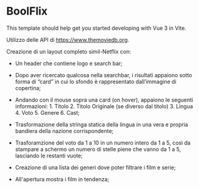 # BoolFlix

This template should help get you started developing with Vue 3 in Vite.

Utilizzo delle API di https://www.themoviedb.org.

Creazione di un layout completo simil-Netflix con:

- Un header che contiene logo e search bar;

- Dopo aver ricercato qualcosa nella searchbar, i risultati appaiono sotto forma di “card” in cui lo sfondo è rappresentato dall’immagine di copertina;

- Andando con il mouse sopra una card (on hover), appaiono le seguenti informazioni: 1. Titolo 2. Titolo Originale (se diverso dal titolo) 3. Lingua 4. Voto 5. Genere 6. Cast;

- Trasformazione della stringa statica della lingua in una vera e propria bandiera della nazione corrispondente;

- Trasforamzione del voto da 1 a 10 in un numero intero da 1 a 5, così da stampare a schermo un numero di stelle piene che vanno da 1 a 5, lasciando le restanti vuote;

- Creazione di una lista dei generi dove poter filtrare i film e serie;

- All'apertura mostra i film in tendenza;

